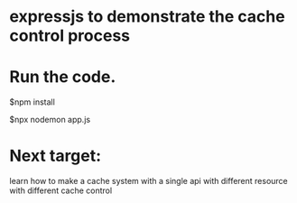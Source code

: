  # expressjs to demonstrate the cache control process
 # Run the code.
 $npm install

 $npx nodemon app.js

 # Next target:
 learn how to make a cache system with a single api with different resource with different cache control